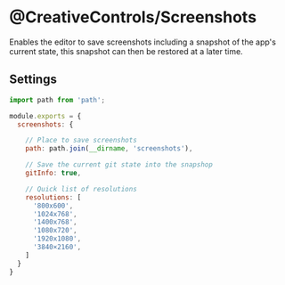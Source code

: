 # @CreativeControls/Screenshots
Enables the editor to save screenshots including a snapshot of the app's current state, this snapshot can then be restored at a later time.

## Settings
```js
import path from 'path';

module.exports = {
  screenshots: {

    // Place to save screenshots
    path: path.join(__dirname, 'screenshots'),

    // Save the current git state into the snapshop
    gitInfo: true,

    // Quick list of resolutions
    resolutions: [
      '800x600',
      '1024x768',
      '1400x768',
      '1080x720',
      '1920x1080',
      '3840×2160',
    ]
  }
}
```
